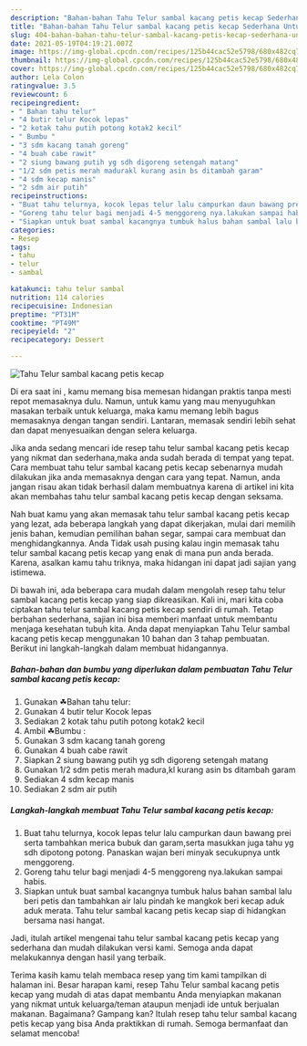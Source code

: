 ```yaml
---
description: "Bahan-bahan Tahu Telur sambal kacang petis kecap Sederhana Untuk Jualan"
title: "Bahan-bahan Tahu Telur sambal kacang petis kecap Sederhana Untuk Jualan"
slug: 404-bahan-bahan-tahu-telur-sambal-kacang-petis-kecap-sederhana-untuk-jualan
date: 2021-05-19T04:19:21.007Z
image: https://img-global.cpcdn.com/recipes/125b44cac52e5798/680x482cq70/tahu-telur-sambal-kacang-petis-kecap-foto-resep-utama.jpg
thumbnail: https://img-global.cpcdn.com/recipes/125b44cac52e5798/680x482cq70/tahu-telur-sambal-kacang-petis-kecap-foto-resep-utama.jpg
cover: https://img-global.cpcdn.com/recipes/125b44cac52e5798/680x482cq70/tahu-telur-sambal-kacang-petis-kecap-foto-resep-utama.jpg
author: Lela Colon
ratingvalue: 3.5
reviewcount: 6
recipeingredient:
- " Bahan tahu telur"
- "4 butir telur Kocok lepas"
- "2 kotak tahu putih potong kotak2 kecil"
- " Bumbu "
- "3 sdm kacang tanah goreng"
- "4 buah cabe rawit"
- "2 siung bawang putih yg sdh digoreng setengah matang"
- "1/2 sdm petis merah madurakl kurang asin bs ditambah garam"
- "4 sdm kecap manis"
- "2 sdm air putih"
recipeinstructions:
- "Buat tahu telurnya, kocok lepas telur lalu campurkan daun bawang prei serta tambahkan merica bubuk dan garam,serta masukkan juga tahu yg sdh dipotong potong. Panaskan wajan beri minyak secukupnya untk menggoreng."
- "Goreng tahu telur bagi menjadi 4-5 menggoreng nya.lakukan sampai habis."
- "Siapkan untuk buat sambal kacangnya tumbuk halus bahan sambal lalu beri petis dan tambahkan air lalu pindah ke mangkok beri kecap aduk aduk merata. Tahu telur sambal kacang petis kecap siap di hidangkan bersama nasi hangat."
categories:
- Resep
tags:
- tahu
- telur
- sambal

katakunci: tahu telur sambal 
nutrition: 114 calories
recipecuisine: Indonesian
preptime: "PT31M"
cooktime: "PT49M"
recipeyield: "2"
recipecategory: Dessert

---
```



![Tahu Telur sambal kacang petis kecap](https://img-global.cpcdn.com/recipes/125b44cac52e5798/680x482cq70/tahu-telur-sambal-kacang-petis-kecap-foto-resep-utama.jpg)

Di era  saat ini , kamu memang bisa memesan hidangan praktis tanpa mesti repot memasaknya dulu. Namun, untuk kamu yang mau menyuguhkan masakan terbaik untuk keluarga, maka kamu memang lebih bagus memasaknya dengan tangan sendiri. Lantaran, memasak sendiri lebih sehat dan dapat menyesuaikan dengan selera keluarga.

Jika anda sedang mencari ide resep tahu telur sambal kacang petis kecap yang nikmat dan sederhana,maka anda sudah berada di tempat yang tepat. Cara membuat tahu telur sambal kacang petis kecap  sebenarnya mudah dilakukan jika anda memasaknya dengan cara yang tepat. Namun, anda jangan risau akan tidak berhasil dalam membuatnya 
karena di artikel ini kita akan membahas tahu telur sambal kacang petis kecap dengan seksama.  



Nah buat kamu yang akan memasak tahu telur sambal kacang petis kecap yang lezat, ada beberapa langkah yang dapat dikerjakan, mulai dari memilih jenis bahan, kemudian pemilihan bahan segar, sampai cara membuat dan menghidangkannya. Anda Tidak usah pusing kalau ingin memasak tahu telur sambal kacang petis kecap yang enak di mana pun anda berada. Karena, asalkan kamu  tahu triknya, maka hidangan ini dapat jadi sajian yang istimewa.

Di bawah ini, ada beberapa cara mudah dalam mengolah resep tahu telur sambal kacang petis kecap yang siap dikreasikan. Kali ini, mari kita coba ciptakan tahu telur sambal kacang petis kecap sendiri di rumah. Tetap berbahan sederhana, sajian ini bisa memberi manfaat untuk membantu menjaga kesehatan tubuh kita. Anda dapat menyiapkan Tahu Telur sambal kacang petis kecap menggunakan 10 bahan dan 3 tahap pembuatan. Berikut ini langkah-langkah dalam membuat hidangannya.

<!--inarticleads1-->

##### Bahan-bahan dan bumbu yang diperlukan dalam pembuatan Tahu Telur sambal kacang petis kecap:

1. Gunakan  ☘Bahan tahu telur:
1. Gunakan 4 butir telur Kocok lepas
1. Sediakan 2 kotak tahu putih potong kotak2 kecil
1. Ambil  ☘Bumbu :
1. Gunakan 3 sdm kacang tanah goreng
1. Gunakan 4 buah cabe rawit
1. Siapkan 2 siung bawang putih yg sdh digoreng setengah matang
1. Gunakan 1/2 sdm petis merah madura,kl kurang asin bs ditambah garam
1. Sediakan 4 sdm kecap manis
1. Sediakan 2 sdm air putih




<!--inarticleads2-->

##### Langkah-langkah membuat Tahu Telur sambal kacang petis kecap:

1. Buat tahu telurnya, kocok lepas telur lalu campurkan daun bawang prei serta tambahkan merica bubuk dan garam,serta masukkan juga tahu yg sdh dipotong potong. Panaskan wajan beri minyak secukupnya untk menggoreng.
1. Goreng tahu telur bagi menjadi 4-5 menggoreng nya.lakukan sampai habis.
1. Siapkan untuk buat sambal kacangnya tumbuk halus bahan sambal lalu beri petis dan tambahkan air lalu pindah ke mangkok beri kecap aduk aduk merata. Tahu telur sambal kacang petis kecap siap di hidangkan bersama nasi hangat.




Jadi, itulah artikel mengenai  tahu telur sambal kacang petis kecap  yang sederhana dan mudah dilakukan versi kami. Semoga anda dapat melakukannya dengan hasil yang terbaik. 

Terima kasih kamu telah membaca resep yang tim kami tampilkan di halaman ini. Besar harapan kami, resep  Tahu Telur sambal kacang petis kecap yang mudah di atas dapat membantu Anda menyiapkan makanan yang nikmat untuk keluarga/teman ataupun menjadi ide untuk berjualan makanan. Bagaimana? Gampang kan? Itulah resep tahu telur sambal kacang petis kecap yang bisa Anda praktikkan di rumah. Semoga bermanfaat dan selamat mencoba!

